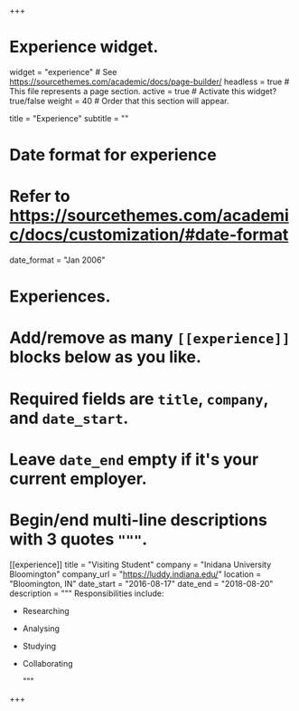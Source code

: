 +++
# Experience widget.
widget = "experience"  # See https://sourcethemes.com/academic/docs/page-builder/
headless = true  # This file represents a page section.
active = true  # Activate this widget? true/false
weight = 40  # Order that this section will appear.

title = "Experience"
subtitle = ""

# Date format for experience
#   Refer to https://sourcethemes.com/academic/docs/customization/#date-format
date_format = "Jan 2006"

# Experiences.
#   Add/remove as many `[[experience]]` blocks below as you like.
#   Required fields are `title`, `company`, and `date_start`.
#   Leave `date_end` empty if it's your current employer.
#   Begin/end multi-line descriptions with 3 quotes `"""`.
[[experience]]
  title = "Visiting Student"
  company = "Inidana University Bloomington"
  company_url = "https://luddy.indiana.edu/"
  location = "Bloomington, IN"
  date_start = "2016-08-17"
  date_end = "2018-08-20"
  description = """
  Responsibilities include:

  * Researching

  * Analysing

  * Studying

  * Collaborating

      """

+++

